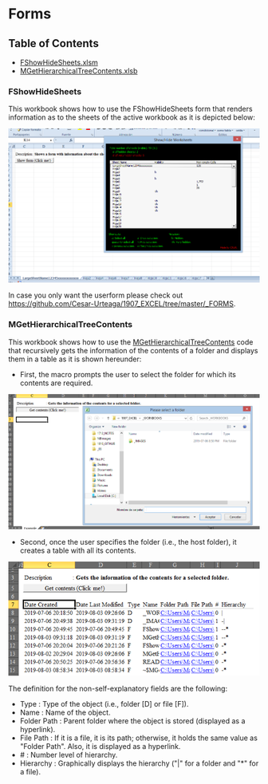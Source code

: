 <!--
  Author: Cesar Raul Urteaga-Reyesvera.
-->

# Forms

## Table of Contents

-   [FShowHideSheets.xlsm](#fshowhidesheets)
-   [MGetHierarchicalTreeContents.xlsb](#mgethierarchicaltreecontents)

### FShowHideSheets

This workbook shows how to use the FShowHideSheets form that renders information as to the sheets of the active workbook as it is depicted below:

<img src="_IMAGES\FShowHideSheets.png">

In case you only want the userform please check out <a href="https://github.com/Cesar-Urteaga/1907_EXCEL/tree/master/_FORMS" target="_blank">https://github.com/Cesar-Urteaga/1907_EXCEL/tree/master/_FORMS</a>.

### MGetHierarchicalTreeContents

This workbook shows how to use the <a href="https://github.com/Cesar-Urteaga/1907_EXCEL/blob/master/_CODES/MGetHierarchicalTreeContents.bas" target="_blank">MGetHierarchicalTreeContents</a> code that recursively gets the information of the contents of a folder and displays them in a table as it is shown hereunder:

* First, the macro prompts the user to select the folder for which its contents are required.
<img src="_IMAGES\MGetHierarchicalTreeContents_01.png">

* Second, once the user specifies the folder (i.e., the host folder), it creates a table with all its contents.
<img src="_IMAGES\MGetHierarchicalTreeContents_02.png">

The definition for the non-self-explanatory fields are the following:

 * Type         : Type of the object (i.e., folder [D] or file [F]).
 * Name         : Name of the object.
 * Folder Path  : Parent folder where the object is stored (displayed as a hyperlink).
 * File Path    : If it is a file, it is its path; otherwise, it holds the same value as "Folder Path". Also, it is displayed as a hyperlink.
 * \#           : Number level of hierarchy.
 * Hierarchy    : Graphically displays the hierarchy ("|" for a folder and "\*" for a file).
